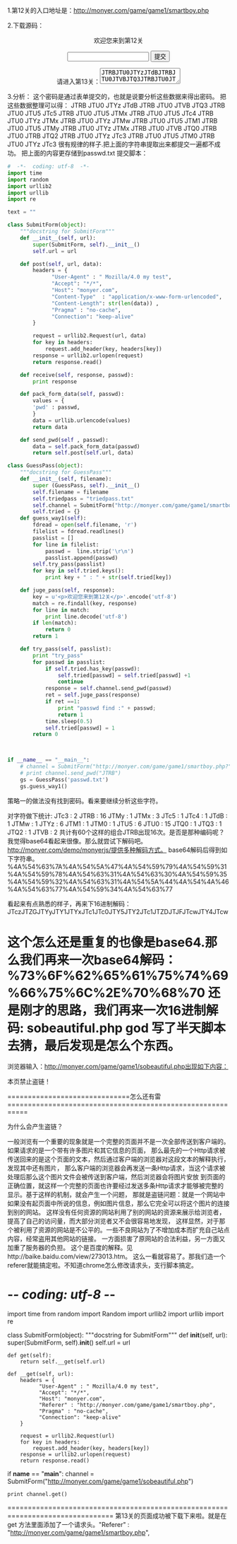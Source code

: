 1.第12关的入口地址是：http://monyer.com/game/game1/smartboy.php

2.下载源码：
<!DOCTYPE HTML>
<html>
<head>
<meta http-equiv="content-type" content="text/html; charset=UTF-8">
<meta name="robots" content="noindex,nofollow">
<title>梦之光芒/Monyer——Monyer's Game(第12关)</title>
</head>
<body>
<div align="center">
    <p>欢迎您来到第12关</p>
    <form action="?" method="post">
        <input type="text" name="pwd" value="">
        <input type="submit" value="提交">
    </form>
    <p>请进入第13关：<textarea>JTRBJTU0JTYzJTdBJTRBJTU0JTVBJTQ3JTRBJTU0JTU5JTc5JTRBJTU0JTU5JTMxJTRBJTU0JTU5JTc4JTRBJTU0JTYzJTMxJTRBJTU0JTYzJTMwJTRBJTU0JTU5JTM1JTRBJTU0JTU5JTMyJTRBJTU0JTYzJTMxJTRBJTU0JTVBJTQ0JTRBJTU0JTRBJTQ2JTRBJTU0JTYzJTc3JTRBJTU0JTU5JTM0JTRBJTU0JTYzJTc3</textarea></p>
    </div>
</body>
</html>

3.分析：
这个密码是通过表单提交的，也就是说要分析这些数据来得出密码。
把这些数据整理可以得：
JTRB
JTU0
JTYz
JTdB
JTRB
JTU0
JTVB
JTQ3
JTRB
JTU0
JTU5
JTc5
JTRB
JTU0
JTU5
JTMx
JTRB
JTU0
JTU5
JTc4
JTRB
JTU0
JTYz
JTMx
JTRB
JTU0
JTYz
JTMw
JTRB
JTU0
JTU5
JTM1
JTRB
JTU0
JTU5
JTMy
JTRB
JTU0
JTYz
JTMx
JTRB
JTU0
JTVB
JTQ0
JTRB
JTU0
JTRB
JTQ2
JTRB
JTU0
JTYz
JTc3
JTRB
JTU0
JTU5
JTM0
JTRB
JTU0
JTYz
JTc3
很有规律的样子.把上面的字符串提取出来都提交一遍都不成功。
把上面的内容更存储到passwd.txt
提交脚本：
```python
#  -*-  coding: utf-8  -*-
import time
import random
import urllib2
import urllib
import re

text = ""

class SubmitForm(object):
    """docstring for SubmitForm"""
    def __init__(self, url):
        super(SubmitForm, self).__init__()
        self.url = url

    def post(self, url, data):
        headers = {
              "User-Agent" : " Mozilla/4.0 my test",
              "Accept": "*/*",
              "Host": "monyer.com",
              "Content-Type"  : "application/x-www-form-urlencoded",
              "Content-Length": str(len(data)) ,
              "Pragma" : "no-cache",
              "Connection": "keep-alive"
        }

        request = urllib2.Request(url, data)
        for key in headers:
            request.add_header(key, headers[key])
        response = urllib2.urlopen(request)
        return response.read()

    def receive(self, response, passwd):
        print response

    def pack_form_data(self, passwd):
        values = {
        'pwd' : passwd,
        }
        data = urllib.urlencode(values)
        return data

    def send_pwd(self , passwd):
        data = self.pack_form_data(passwd)
        return self.post(self.url, data)

class GuessPass(object):
    """docstring for GuessPass"""
    def __init__(self, filename):
        super (GuessPass, self).__init__()
        self.filename = filename
        self.triedpass = "triedpass.txt"
        self.channel = SubmitForm("http://monyer.com/game/game1/smartboy.php?")
        self.tried = {}
    def guess_way1(self):
        fdread = open(self.filename, 'r')
        filelist = fdread.readlines()
        passlist = []
        for line in filelist:
            passwd =  line.strip('\r\n')
            passlist.append(passwd)
        self.try_pass(passlist)
        for key in self.tried.keys():
            print key + " : " + str(self.tried[key])

    def juge_pass(self, response):
        key = u'<p>欢迎您来到第12关</p>'.encode('utf-8')
        match = re.findall(key, response)
        for line in match:
            print line.decode('utf-8')
        if len(match):
            return 0
        return 1

    def try_pass(self, passlist):
        print "try_pass"
        for passwd in passlist:
            if self.tried.has_key(passwd):
                self.tried[passwd] = self.tried[passwd] +1
                continue
            response = self.channel.send_pwd(passwd)
            ret = self.juge_pass(response)
            if ret ==1:
                print "passwd find :" + passwd;
                return 1
            time.sleep(0.5)
            self.tried[passwd] = 1
        return 0

        

if __name__ == "__main__":
    # channel = SubmitForm("http://monyer.com/game/game1/smartboy.php?")
    # print channel.send_pwd("JTRB")
    gs = GuessPass('passwd.txt')
    gs.guess_way1()
```
策略一的做法没有找到密码。看来要继续分析这些字符。

对字符做下统计:
JTc3 : 2
JTRB : 16
JTMy : 1
JTMx : 3
JTc5 : 1
JTc4 : 1
JTdB : 1
JTMw : 1
JTYz : 6
JTM1 : 1
JTM0 : 1
JTU5 : 6
JTU0 : 15
JTQ0 : 1
JTQ3 : 1
JTQ2 : 1
JTVB : 2
共计有60个这样的组合JTRB出现16次。是否是那种编码呢？我觉得base64看起来很像。那么就尝试下解码吧。
http://monyer.com/demo/monyerjs/提供多种解码方式。
base64解码后得到如下字符串。
%4A%54%63%7A%4A%54%5A%47%4A%54%59%79%4A%54%59%31%4A%54%59%78%4A%54%63%31%4A%54%63%30%4A%54%59%35%4A%54%59%32%4A%54%63%31%4A%54%5A%44%4A%54%4A%46%4A%54%63%77%4A%54%59%34%4A%54%63%77

看起来有点熟悉的样子，再来下16进制解码：
JTczJTZGJTYyJTY1JTYxJTc1JTc0JTY5JTY2JTc1JTZDJTJFJTcwJTY4JTcw

这个怎么还是重复的也像是base64.那么我们再来一次base64解码：
%73%6F%62%65%61%75%74%69%66%75%6C%2E%70%68%70
还是刚才的思路，我们再来一次16进制解码:
sobeautiful.php
god 写了半天脚本去猜，最后发现是怎么个东西。
===================================================================================================
浏览器输入：http://monyer.com/game/game1/sobeautiful.php出现如下内容：

本页禁止盗链！

==============================怎么还有雷===========================================================

为什么会产生盗链？

一般浏览有一个重要的现象就是一个完整的页面并不是一次全部传送到客户端的。如果请求的是一个带有许多图片和其它信息的页面，
那么最先的一个Http请求被传送回来的是这个页面的文本，然后通过客户端的浏览器对这段文本的解释执行，发现其中还有图片，
那么客户端的浏览器会再发送一条Http请求，当这个请求被处理后那么这个图片文件会被传送到客户端，然后浏览器会将图片安放
到页面的正确位置，就这样一个完整的页面也许要经过发送多条Http请求才能够被完整的显示。基于这样的机制，就会产生一个问题，
那就是盗链问题：就是一个网站中如果没有起页面中所说的信息，例如图片信息，那么它完全可以将这个图片的连接到别的网站。
这样没有任何资源的网站利用了别的网站的资源来展示给浏览者，提高了自己的访问量，而大部分浏览者又不会很容易地发现，
这样显然，对于那个被利用了资源的网站是不公平的。一些不良网站为了不增加成本而扩充自己站点内容，经常盗用其他网站的链接。
一方面损害了原网站的合法利益，另一方面又加重了服务器的负担。
这个是百度的解释。见http://baike.baidu.com/view/273013.htm。
这么一看就容易了。那我们造一个referer就能搞定啦。不知道chrome怎么修改请求头，支行脚本搞定。

#  -*-  coding: utf-8  -*-
import time
from random import Random
import urllib2
import urllib
import re


class SubmitForm(object):
    """docstring for SubmitForm"""
    def __init__(self, url):
        super(SubmitForm, self).__init__()
        self.url = url

    def get(self):
        return self.__get(self.url)

    def __get(self, url):
        headers = {
              "User-Agent" : " Mozilla/4.0 my test",
              "Accept": "*/*",
              "Host": "monyer.com",
              "Referer" : "http://monyer.com/game/game1/smartboy.php",
              "Pragma" : "no-cache",
              "Connection": "keep-alive"
        }

        request = urllib2.Request(url)
        for key in headers:
            request.add_header(key, headers[key])
        response = urllib2.urlopen(request)
        return response.read()
        

if __name__ == "__main__":
    channel = SubmitForm("http://monyer.com/game/game1/sobeautiful.php")

    print channel.get()
================================================================================
第13关的页面成功被下载下来啦。就是在get 方法里面添加了一个请求头。"Referer" : "http://monyer.com/game/game1/smartboy.php",



